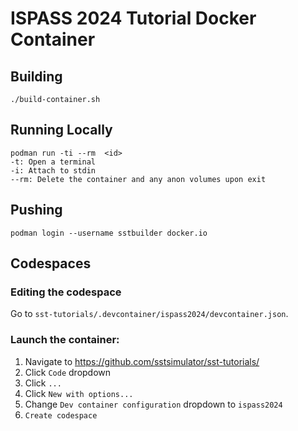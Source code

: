 # ISPASS 2024 Tutorial Docker Container

## Building
```
./build-container.sh
```

## Running Locally

```
podman run -ti --rm  <id>
-t: Open a terminal
-i: Attach to stdin
--rm: Delete the container and any anon volumes upon exit
```

## Pushing
```
podman login --username sstbuilder docker.io
```

## Codespaces
### Editing the codespace
Go to `sst-tutorials/.devcontainer/ispass2024/devcontainer.json`.

### Launch the container:
1. Navigate to https://github.com/sstsimulator/sst-tutorials/
2. Click `Code` dropdown
3. Click `...`
4. Click `New with options...`
5. Change `Dev container configuration` dropdown to `ispass2024`
6. `Create codespace`
